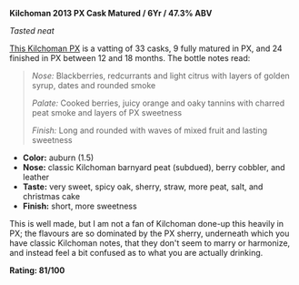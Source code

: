 **Kilchoman 2013 PX Cask Matured / 6Yr / 47.3% ABV**

*Tasted neat*

[This Kilchoman PX](https://www.whiskybase.com/whiskies/whisky/179346/kilchoman-px-sherry-cask-matured) is a vatting of 33 casks, 9 fully matured in PX, and 24 finished in PX between 12 and 18 months.  The bottle notes read:

> _Nose:_ Blackberries, redcurrants and light citrus with layers of golden syrup, dates and rounded smoke
> 
> _Palate:_ Cooked berries, juicy orange and oaky tannins with charred peat smoke and layers of PX sweetness
> 
> _Finish:_ Long and rounded with waves of mixed fruit and lasting sweetness

* **Color:** auburn (1.5)
* **Nose:** classic Kilchoman barnyard peat (subdued), berry cobbler, and leather
* **Taste:** very sweet, spicy oak, sherry, straw, more peat, salt, and christmas cake
* **Finish:** short, more sweetness

This is well made, but I am not a fan of Kilchoman done-up this heavily in PX; the flavours are so dominated by the PX sherry, underneath which you have classic Kilchoman notes, that they don't seem to marry or harmonize, and instead feel a bit confused as to what you are actually drinking.

**Rating: 81/100**